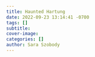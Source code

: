 ```yaml
---
title: Haunted Hartung
date: 2022-09-23 13:14:41 -0700
tags: []
subtitle: 
cover-image: 
categories: []
author: Sara Szobody
---
```

